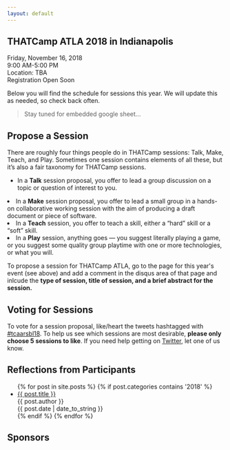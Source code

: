 ```yaml
---
layout: default
---
```


## THATCamp ATLA 2018 in Indianapolis

Friday, November 16, 2018<br>
9:00 AM-5:00 PM<br>
Location: TBA<br>
Registration Open Soon<br>

Below you will find the schedule for sessions this year. We will update this as needed, so check back often.

> Stay tuned for embedded google sheet...

## Propose a Session
There are roughly four things people do in THATCamp sessions: Talk, Make, Teach, and Play. Sometimes one session contains elements of all these, but it’s also a fair taxonomy for THATCamp sessions.

+ In a **Talk** session proposal, you offer to lead a group discussion on a topic or question of interest to you.</li>
<li>In a <span style="font-weight: bold;">Make</span> session proposal, you offer to lead a small group in a hands-on collaborative working session with the aim of producing a draft document or piece of software.</li>
<li>In a <span style="font-weight: bold;">Teach</span> session, you offer to teach a skill, either a “hard” skill or a “soft” skill.</li>
<li>In a <span style="font-weight: bold;">Play</span> session, anything goes — you suggest literally playing a game, or you suggest some quality group playtime with one or more technologies, or what you will.</li>
</ul>
<p>To propose a session for THATCamp ATLA, go to the page for this year's event (see above) and add a comment in the disqus area of that page and inlcude the <span style="font-weight: bold;">type of session, title of session, and a brief abstract for the session.</span></p>


## Voting for Sessions

To vote for a session proposal, like/heart the tweets hashtagged with [#tcaarsbl18](https://twitter.com/search?q=%23tcaarsbl18+-RT). To help us see which sessions are most desirable, __please only choose 5 sessions to like__. If you need help getting on [Twitter](https://twitter.com), let one of us know.

## Reflections from Participants

<ul>
  {% for post in site.posts %}
    {% if post.categories contains '2018' %}    
    <li>
      <a href="{{ post.url }}" target="_blank">{{ post.title }}</a><br />
      {{ post.author }} <br />
      {{ post.date | date_to_string }}
    </li>
    {% endif %}
  {% endfor %}
</ul>

## Sponsors

